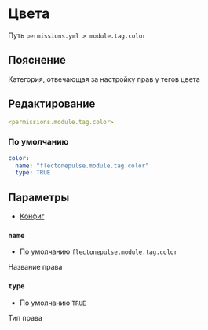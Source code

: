 # Цвета
Путь `permissions.yml > module.tag.color`

## Пояснение
Категория, отвечающая за настройку прав у тегов цвета

## Редактирование
```yaml
<permissions.module.tag.color>
```

### По умолчанию
```yaml
color:
  name: "flectonepulse.module.tag.color"
  type: TRUE
```

## Параметры

- [Конфиг](/en/config/module/tag/color/)

### `name`
- По умолчанию `flectonepulse.module.tag.color`

Название права

### `type`
- По умолчанию `TRUE`

Тип права

<!--@include: @/en/parts/permission.md-->

